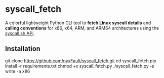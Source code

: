 # syscall_fetch
A colorful lightweight Python CLI tool to **fetch Linux syscall details** and **calling conventions** for x86, x64, ARM, and ARM64 architectures  using the [syscall.sh API](https://api.syscall.sh).

## Installation

git clone https://github.com/nyxFault/syscall_fetch.git
cd syscall_fetch
pip install -r requirements.txt
chmod +x syscall_fetch.py
./syscall_fetch.py -s write -a x86
